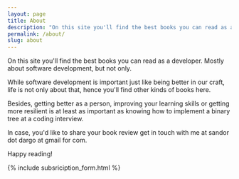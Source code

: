 ```yaml
---
layout: page
title: About
description: "On this site you'll find the best books you can read as a developer"
permalink: /about/
slug: about
---
```

On this site you'll find the best books you can read as a developer. Mostly about software development, but not only.

While software development is important just like being better in our craft, life is not only about that, hence you'll find other kinds of books here.

Besides, getting better as a person, improving your learning skills or getting more resilient is at least as important as knowing how to implement a binary tree at a coding interview.

In case, you'd like to share your book review get in touch with me at sandor dot dargo at gmail for com.

Happy reading!

{% include subsriciption_form.html %}
